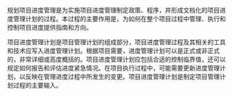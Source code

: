 
规划项目进度管理是为实施项目进度管理制定政策、程序，并形成文档化的项目进度管理计划的过程。本过程的主要作用是，为如何在整个项目过程中管理、执行和控制项目进度提供指南和方向。

项目进度管理计划是项目管理计划的组成部分，项目进度管理过程及其相关的工具和技术应写入进度管理计划。根据项目需要，进度管理计划可以是正式或非正式的，非常详细或高度概括的。项目进度管理计划应包括合适的控制临界值，还可以规定如何报告和评估进度紧急情况。在项目执行过程中，可能需要更新进度管理计划，以反映在管理进度过程中所发生的变更。项目进度管理计划是制定项目管理计划过程的主要输入。
